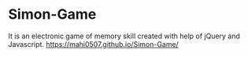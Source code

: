 # Simon-Game
It is an electronic game of memory skill created with help of jQuery and Javascript.
https://mahi0507.github.io/Simon-Game/
